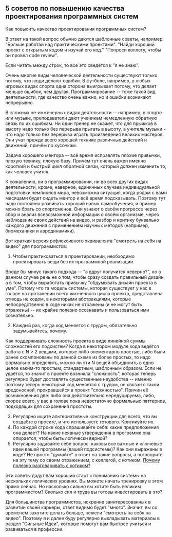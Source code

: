 ## 5 советов по повышению качества проектирования программных систем

Как повысить качество проектирования программных систем?

В ответ на такой вопрос обычно даются шаблонные советы, например:
"Больше работай над практическими проектами".
"Найди хороший проект с открытым кодом и изучай его код."
"Попроси коллегу, чтобы он провел code review".

Если читать между строк, то все это сведётся к "я не знаю".

Очень многие виды человеческой деятельности существуют только потому, что люди делают ошибки. В футболе, например, в любых игровых видах спорта одна сторона выигрывает потому, что делает меньше ошибок, чем другая. Программирование -- тоже такой вид деятельности, где качество очень важно, но и ошибки возникают непрерывно.

В сложных не-инженерных видах деятельности -- например, в спорте или музыке, преподаватели дают ученикам немедленную обратную связь по их ошибкам. Ни один тренер не скажет, что для прыжков в высоту надо только без перерыва прыгать в высоту, а учитель музыки - что надо только без перерыва играть произведения великих мастеров. Они учат прежде всего хорошей технике различных действий и движений, причём по кусочкам.

Задача хорошего ментора -- всё время исправлять плохие привычки, плохую технику, плохую базу. Причём тут очень важен именно короткий и быстрый цикл обратной связи, который должен изменить то, как человек учится.

К сожалению, ни в программировании, ни во всех других видах деятельности, кроме, наверное, единичных случаев индивидуальной подготовки чемпионов мира, невозможна ситуация, когда рядом с вами месяцами будет сидеть ментор и всё время подсказывать. Поэтому тут надо постоянно развивать хороший навык cамообучения, и пример можно брать со спортсменов. Они узнают о своём прогрессе через сбор и анализ всевозможной информации о своём организме, через наблюдение своих действий на видео, и разбор и критику буквально каждого движения с применением научных методов (например, биомеханики и аэродинамики).

Вот краткая версия рефлексивного эквивалента "смотреть на себя на видео" для программистов:

1. Чтобы практиковаться в проектировании, необходимо проектировать вещи без их программной реализации.

Вроде бы минус такого подхода -- "а вдруг получится неверно?", но в данном случае речь не о том, чтобы сразу создать правильный дизайн, а в том, чтобы выработать привычку "обдумывать дизайн проекта в уме". Потому что та модель системы, которая существует у нас в голове на протяжении всего жизненного цикла проекта, представлена отнюдь не кодом, а некоторыми абстракциями, которые непосредственно в коде никак не отражены (и не могут быть отражены) -- их крайне полезно осознавать и пользоваться ими сознательно.

2. Каждый раз, когда код меняется с трудом, обязательно задумывайтесь, почему.

Как поддерживать сложность проекта в виде линейной суммы сложностей его подсистем? Когда в некотором модуле кода ведётся работа с N > 2 вещами, которые либо элементарно простые, либо были ранее скомпонованы по данной схеме из более простых, то надо формально определить, можно ли эти N вещей объединить в одно целое каким-то простым, стандартным, шаблонным образом. Если не удаётся, то значит в проекте возникла "сложность", которая теперь регулярно будет доставлять существенные неудобства -- именно поэтому теперь некоторый код меняется с трудом, он связан с такой вредоносной, прокравшейся в проект "сложностью". Причин её возникновения две: либо она действительно нередуцируема, либо, скорее всего, у вас в голове пока недостаточно формальных паттернов, подходящих для сохранения простоты.

3. Регулярно ищите альтернативные конструкции для всего, что вы создаёте в проекте, и что используете готового. Критикуйте их.
4. По каждой строке кода спрашивайте себя: какие предположения она делает? На какие неявные утверждения в программе она опирается, чтобы быть логически верной?
5. Регулярно задавайте себе вопрос: каковы все важные и ключевые идеи вашей программы (вашей подсистемы)? Как они выражены в коде? Не просто "думайте" в ответ на такие вопросы, а поговорите на эту тему со своим отражением, с коллегой, с котиком.
   [Почему полезно разговаривать с котиком?](https://skillsmart.ru/ama/a0s3.html)

Эти советы дадут вам хороший старт к пониманию системы на нескольких логических уровнях. Вы можете начать тренировку в этом прямо сейчас. Но насколько сильно вы хотите быть великим программистом? Сколько сил и труда вы готовы инвестировать в это?

Для большинства программистов, искренне заинтересованных в развитии своей карьеры, ответ видимо будет "много". Значит, вы со временем захотите делать больше, нежели "смотреть на себя на видео". Поэтому я и далее буду регулярно выкладывать материалы в раздел "Сильные Идеи", которые помогут вам быстрее учиться и развиваться в профессии.
